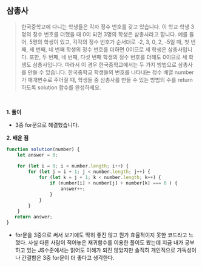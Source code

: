 ## 삼총사
> 한국중학교에 다니는 학생들은 각자 정수 번호를 갖고 있습니다. 이 학교 학생 3명의 정수 번호를 더했을 때 0이 되면 3명의 학생은 삼총사라고 합니다. 예를 들어, 5명의 학생이 있고, 각각의 정수 번호가 순서대로 -2, 3, 0, 2, -5일 때, 첫 번째, 세 번째, 네 번째 학생의 정수 번호를 더하면 0이므로 세 학생은 삼총사입니다. 또한, 두 번째, 네 번째, 다섯 번째 학생의 정수 번호를 더해도 0이므로 세 학생도 삼총사입니다. 따라서 이 경우 한국중학교에서는 두 가지 방법으로 삼총사를 만들 수 있습니다. 한국중학교 학생들의 번호를 나타내는 정수 배열 number가 매개변수로 주어질 때, 학생들 중 삼총사를 만들 수 있는 방법의 수를 return 하도록 solution 함수를 완성하세요.
<br>

**1. 풀이**

- 3중 for문으로 해결했습니다.

**2. 배운 점**
```javascript
function solution(number) {
    let answer = 0;
    
    for (let i = 0; i < number.length; i++) {
        for (let j = i + 1; j < number.length; j++) {
            for (let k = j + 1; k < number.length; k++) {
                if (number[i] + number[j] + number[k] === 0 ) {
                    answer++;
                }
            }
        }
    }
   return answer; 
}
```
- for문을 3중으로 써서 보기에도 딱히 좋진 않고 뭔가 효율적이지 못한 코드라고 느꼈다. 사실 다른 사람이 적어놓은 재귀함수를 이용한 풀이도 봤는데 지금 내가 공부하고 있는 JS수준에서는 읽어도 이해가 되진 않았지만 솔직히 개인적으로 가독성이나 간결함은 3중 for문이 더 좋다고 생각한다.